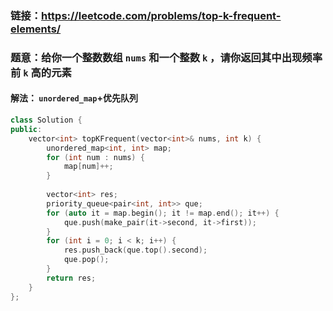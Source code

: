 ### 链接：https://leetcode.com/problems/top-k-frequent-elements/

### 题意：给你一个整数数组 `nums` 和一个整数 `k` ，请你返回其中出现频率前 `k` 高的元素

#### 解法： `unordered_map`+优先队列

```c++
class Solution {
public:
    vector<int> topKFrequent(vector<int>& nums, int k) {
        unordered_map<int, int> map;
        for (int num : nums) {
            map[num]++;
        }
        
        vector<int> res;
        priority_queue<pair<int, int>> que;
        for (auto it = map.begin(); it != map.end(); it++) {
            que.push(make_pair(it->second, it->first));
        }
        for (int i = 0; i < k; i++) {
            res.push_back(que.top().second);
            que.pop();
        }
        return res;
    }
};
```

